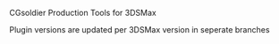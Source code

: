 CGsoldier Production Tools for 3DSMax

Plugin versions are updated per 3DSMax version in seperate branches